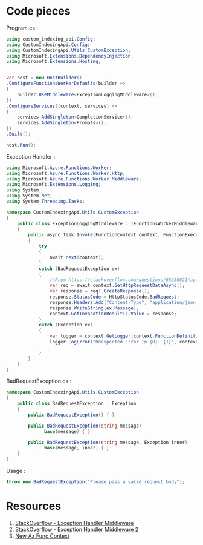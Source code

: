 # Code pieces 

Program.cs : 
```csharp
using custom_indexing_api.Config;
using CustomIndexingApi.Config;
using CustomIndexingApi.Utils.CustomException;
using Microsoft.Extensions.DependencyInjection;
using Microsoft.Extensions.Hosting;


var host = new HostBuilder()
.ConfigureFunctionsWorkerDefaults(builder =>
{
    builder.UseMiddleware<ExceptionLoggingMiddleware>();
})
.ConfigureServices((context, services) =>
{
    services.AddSingleton<CompletionService>();
    services.AddSingleton<Prompts>();
})
.Build();

host.Run();
```

Exception Handler :
```csharp
using Microsoft.Azure.Functions.Worker;
using Microsoft.Azure.Functions.Worker.Http;
using Microsoft.Azure.Functions.Worker.Middleware;
using Microsoft.Extensions.Logging;
using System;
using System.Net;
using System.Threading.Tasks;

namespace CustomIndexingApi.Utils.CustomException
{
    public class ExceptionLoggingMiddleware : IFunctionsWorkerMiddleware
    {
        public async Task Invoke(FunctionContext context, FunctionExecutionDelegate next)
        {
            try
            {
                await next(context);
            }
            catch (BadRequestException ex)
            {
                //From https://stackoverflow.com/questions/68350021/azure-function-middleware-how-to-return-a-custom-http-response
                var req = await context.GetHttpRequestDataAsync();
                var response = req!.CreateResponse();
                response.StatusCode = HttpStatusCode.BadRequest;
                response.Headers.Add("Content-Type", "application/json; charset=utf-8");
                response.WriteString(ex.Message);
                context.GetInvocationResult().Value = response;
            }
            catch (Exception ex)
            {
                var logger = context.GetLogger(context.FunctionDefinition.Name);
                logger.LogError("Unexpected Error in {0}: {1}", context.FunctionDefinition.Name, ex.Message);

            }
        }
    }
}
```
BadRequestException.cs :
```csharp
namespace CustomIndexingApi.Utils.CustomException
{
    public class BadRequestException : Exception
    {
        public BadRequestException() { }

        public BadRequestException(string message)
            : base(message) { }

        public BadRequestException(string message, Exception inner)
            : base(message, inner) { }
    }
}
```

Usage : 
```csharp
throw new BadRequestException("Please pass a valid request body");
```


# Resources 
1. [StackOverflow - Exception Handler Middleware](https://stackoverflow.com/questions/69855276/azure-net-5-isolated-functions-using-middleware-to-catch-exceptions)
1. [StackOverflow - Exception Handler Middleware 2](https://stackoverflow.com/questions/68350021/azure-function-middleware-how-to-return-a-custom-http-response)
1. [New Az Func Context](https://github.com/Azure/azure-functions-dotnet-worker/blob/7f67c1acfa3023d4501bf2b3d7fba7f6344cbacb/src/DotNetWorker.Core/Context/FunctionContextHttpRequestExtensions.cs)
